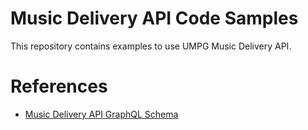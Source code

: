 # Music Delivery API Code Samples
This repository contains examples to use UMPG Music Delivery API.

# References
* [Music Delivery API GraphQL Schema](https://docs.music-delivery.api.universalproductionmusic.com/)

